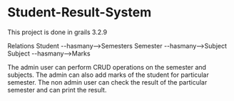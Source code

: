 # Student-Result-System

This project is done in grails 3.2.9

Relations
Student --hasmany-->Semesters
Semester --hasmany-->Subject
Subject --hasmany-->Marks

The admin user can perform CRUD operations on the semester and subjects. The admin can also add marks of the student for particular semester.
The non admin user can check the result of the particular semester and can print the result.

